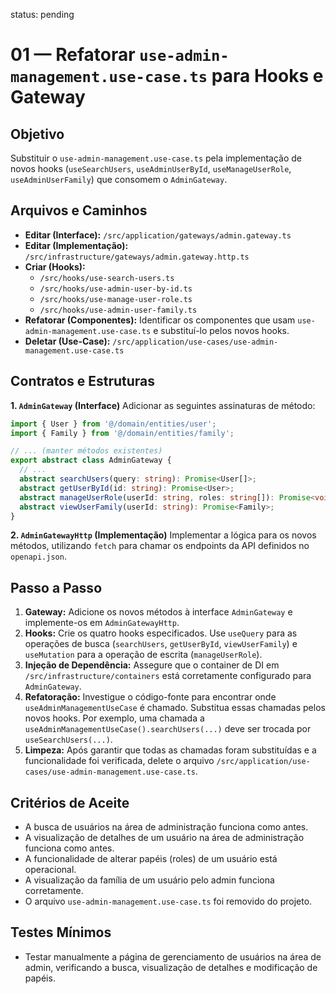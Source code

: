 status: pending

# 01 — Refatorar `use-admin-management.use-case.ts` para Hooks e Gateway

## Objetivo
Substituir o `use-admin-management.use-case.ts` pela implementação de novos hooks (`useSearchUsers`, `useAdminUserById`, `useManageUserRole`, `useAdminUserFamily`) que consomem o `AdminGateway`.

## Arquivos e Caminhos

- **Editar (Interface):** `/src/application/gateways/admin.gateway.ts`
- **Editar (Implementação):** `/src/infrastructure/gateways/admin.gateway.http.ts`
- **Criar (Hooks):**
    - `/src/hooks/use-search-users.ts`
    - `/src/hooks/use-admin-user-by-id.ts`
    - `/src/hooks/use-manage-user-role.ts`
    - `/src/hooks/use-admin-user-family.ts`
- **Refatorar (Componentes):** Identificar os componentes que usam `use-admin-management.use-case.ts` e substituí-lo pelos novos hooks.
- **Deletar (Use-Case):** `/src/application/use-cases/use-admin-management.use-case.ts`

## Contratos e Estruturas

**1. `AdminGateway` (Interface)**
Adicionar as seguintes assinaturas de método:

```typescript
import { User } from '@/domain/entities/user';
import { Family } from '@/domain/entities/family';

// ... (manter métodos existentes)
export abstract class AdminGateway {
  // ...
  abstract searchUsers(query: string): Promise<User[]>;
  abstract getUserById(id: string): Promise<User>;
  abstract manageUserRole(userId: string, roles: string[]): Promise<void>;
  abstract viewUserFamily(userId: string): Promise<Family>;
}
```

**2. `AdminGatewayHttp` (Implementação)**
Implementar a lógica para os novos métodos, utilizando `fetch` para chamar os endpoints da API definidos no `openapi.json`.

## Passo a Passo

1.  **Gateway:** Adicione os novos métodos à interface `AdminGateway` e implemente-os em `AdminGatewayHttp`.
2.  **Hooks:** Crie os quatro hooks especificados. Use `useQuery` para as operações de busca (`searchUsers`, `getUserById`, `viewUserFamily`) e `useMutation` para a operação de escrita (`manageUserRole`).
3.  **Injeção de Dependência:** Assegure que o container de DI em `/src/infrastructure/containers` está corretamente configurado para `AdminGateway`.
4.  **Refatoração:** Investigue o código-fonte para encontrar onde `useAdminManagementUseCase` é chamado. Substitua essas chamadas pelos novos hooks. Por exemplo, uma chamada a `useAdminManagementUseCase().searchUsers(...)` deve ser trocada por `useSearchUsers(...)`.
5.  **Limpeza:** Após garantir que todas as chamadas foram substituídas e a funcionalidade foi verificada, delete o arquivo `/src/application/use-cases/use-admin-management.use-case.ts`.

## Critérios de Aceite

- A busca de usuários na área de administração funciona como antes.
- A visualização de detalhes de um usuário na área de administração funciona como antes.
- A funcionalidade de alterar papéis (roles) de um usuário está operacional.
- A visualização da família de um usuário pelo admin funciona corretamente.
- O arquivo `use-admin-management.use-case.ts` foi removido do projeto.

## Testes Mínimos

- Testar manualmente a página de gerenciamento de usuários na área de admin, verificando a busca, visualização de detalhes e modificação de papéis.
